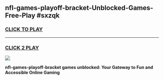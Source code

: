 
## nfl-games-playoff-bracket-Unblocked-Games-Free-Play #sxzqk
<h3>
<a href="https://us.freeplayer.one?title=nfl-games-playoff-bracket&ref=9M">CLICK TO PLAY</a></h3>
<hr>

<h3>
<a href="https://us.freeplayer.one?title=nfl-games-playoff-bracket&ref=9M">CLICK 2 PLAY</a>
  
</h3>

<a href="https://us.freeplayer.one?title=nfl-games-playoff-bracket&ref=9M"><img src="https://clearcache.store/games.png"></a>


**nfl-games-playoff-bracket games unblocked: Your Gateway to Fun and Accessible Online Gaming**
